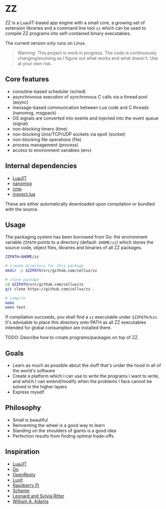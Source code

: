 # ZZ

ZZ is a LuaJIT-based app engine with a small core, a growing set of extension libraries and a command line tool `zz` which can be used to compile ZZ programs into self-contained binary executables.

The current version only runs on Linux.

> Warning: This project is work in progress. The code is continuously changing/evolving as I figure out what works and what doesn't. Use at your own risk.

## Core features

* coroutine-based scheduler (sched)
* asynchronous execution of synchronous C calls via a thread pool (async)
* message-based communication between Lua code and C threads (nanomsg, msgpack)
* OS signals are converted into events and injected into the event queue (signal)
* non-blocking timers (time)
* non-blocking Unix/TCP/UDP sockets via epoll (socket)
* non-blocking file operations (file)
* process management (process)
* access to environment variables (env)

## Internal dependencies

* [LuaJIT](http://luajit.org/)
* [nanomsg](http://nanomsg.org/)
* [cmp](https://github.com/camgunz/cmp)
* [inspect.lua](https://github.com/kikito/inspect.lua)

These are either automatically downloaded upon compilation or bundled with the source.

## Usage

The packaging system has been borrowed from Go: the environment variable `ZZPATH` points to a directory (default: `$HOME/zz`) which stores the source code, object files, libraries and binaries of all ZZ packages.

```bash
ZZPATH=$HOME/zz

# create directory for this package
mkdir -p $ZZPATH/src/github.com/cellux/zz

# clone package
cd $ZZPATH/src/github.com/cellux/zz
git clone https://github.com/cellux/zz .

# compile
make
make test
```

If compilation succeeds, you shall find a `zz` executable under `$ZZPATH/bin`. It's advisable to place this directory onto PATH as all ZZ executables intended for global consumption are installed there.

TODO: Describe how to create programs/packages on top of ZZ.

## Goals

* Learn as much as possible about the stuff that's under the hood in all of the world's software
* Create a platform which I can use to write the programs I want to write, and which I can extend/modify when the problems I face cannot be solved in the higher layers
* Express myself

## Philosophy

* Small is beautiful
* Reinventing the wheel is a good way to learn
* Standing on the shoulders of giants is a good idea
* Perfection results from finding optimal trade-offs

## Inspiration

* [LuaJIT](https://luajit.org/)
* [Go](https://golang.org/)
* [OpenResty](https://openresty.org/)
* [Luvit](https://luvit.io/)
* [Raspberry Pi](https://www.raspberrypi.org/)
* [Scheme](http://www.schemers.org/Documents/Standards/R5RS/)
* [Leonard and Sylvia Ritter](http://www.duangle.com/)
* [William A. Adams](https://williamaadams.wordpress.com/)
